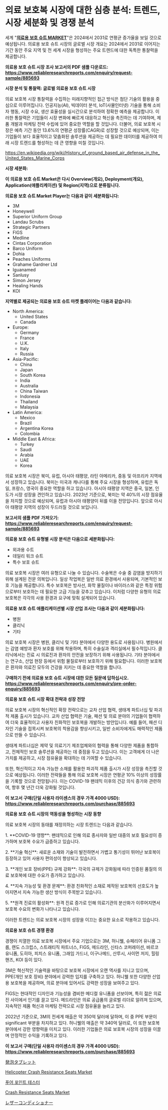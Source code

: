 <p><h1>의료 보호복 시장에 대한 심층 분석: 트렌드, 시장 세분화 및 경쟁 분석</h1></p><p>세계 "<strong><a href="https://www.reliableresearchreports.com/medical-protective-suits-r885693">의료용 보호 슈트 MARKET</a></strong>"은 2024에서 2031로 연평균 증가율을 보일 것으로 예상됩니다. 의료용 보호 슈트 시장의 글로벌 시장 개요는 2024에서 2031로 이어지는 기간 동안 주요 지역 및 전 세계 시장을 형성하는 주요 트렌드에 대한 독특한 통찰력을 제공합니다.</p>
<p><strong>의료용 보호 슈트 시장 조사 보고서의 PDF 샘플 다운로드: <a href="https://www.reliableresearchreports.com/enquiry/request-sample/885693">https://www.reliableresearchreports.com/enquiry/request-sample/885693</a></strong></p>
<p><strong>시장 분석 및 통찰력: 글로벌 의료용 보호 슈트 시장</strong></p>
<p><p>의료 보호복 시장 통찰력을 수집하는 미래지향적인 접근 방식은 첨단 기술의 활용을 중심으로 이루어집니다. 인공지능(AI), 빅데이터 분석, IoT(사물인터넷) 기술을 통해 소비자 행동, 시장 수요, 생산 효율성을 실시간으로 분석하여 정확한 예측을 제공합니다. 이러한 통찰력은 기업들이 시장 변화에 빠르게 대응하고 혁신을 촉진하는 데 기여하며, 제품 개발과 마케팅 전략 수립에 있어 중요한 역할을 할 것입니다. 더불어, 의료 보호복 시장은 예측 기간 동안 13.6%의 연평균 성장률(CAGR)로 성장할 것으로 예상되며, 이는 기업들이 보다 효율적이고 맞춤화된 솔루션을 제공하는 데 필요한 데이터를 제공하여 미래 시장 트렌드를 형성하는 데 큰 영향을 미칠 것입니다.</p></p>
<p><a href="%7CAUTHORITHY_DOMAIN_URL%7C">https://en.wikipedia.org/wiki/History_of_ground_based_air_defense_in_the_United_States_Marine_Corps</a></p>
<p><strong>시장 세분화:</strong></p>
<p><strong>이 의료용 보호 슈트 Market은 다시 Overview(개요), Deployment(개요), Application(애플리케이션) 및 Region(지역)으로 분류됩니다.</strong></p>
<p><strong>의료용 보호 슈트 Market Player는 다음과 같이 세분화됩니다:</strong></p>
<p><ul><li>3M</li><li>Honeywell</li><li>Superior Uniform Group</li><li>Landau Scrubs</li><li>Strategic Partners</li><li>FIGS</li><li>Medline</li><li>Cintas Corporation</li><li>Barco Uniform</li><li>Dohia</li><li>Peaches Uniforms</li><li>Grahame Gardner Ltd</li><li>Iguanamed</li><li>Sanlusy</li><li>Simon Jersey</li><li>Healing Hands</li><li>KOI</li></ul></p>
<p><strong>지역별로 제공되는 의료용 보호 슈트 마켓 플레이어는 다음과 같습니다:</strong></p>
<p><ul>
    <li>
        North America:
        <ul>
            <li>United States</li>
            <li>Canada</li>
        </ul>
    </li>
    <li>
        Europe:
        <ul>
            <li>Germany</li>
            <li>France</li>
            <li>U.K.</li>
            <li>Italy</li>
            <li>Russia</li>
        </ul>
    </li>
    <li>
        Asia-Pacific:
        <ul>
            <li>China</li>
            <li>Japan</li>
            <li>South Korea</li>
            <li>India</li>
            <li>Australia</li>
            <li>China Taiwan</li>
            <li>Indonesia</li>
            <li>Thailand</li>
            <li>Malaysia</li>
        </ul>
    </li>
    <li>
        Latin America:
        <ul>
            <li>Mexico</li>
            <li>Brazil</li>
            <li>Argentina Korea</li>
            <li>Colombia</li>
        </ul>
    </li>
    <li>
        Middle East & Africa:
        <ul>
            <li>Turkey</li>
            <li>Saudi</li>
            <li>Arabia</li>
            <li>UAE</li>
            <li>Korea</li>
        </ul>
    </li>
    </ul></p>
<p><p>의료 보호복 시장은 북미, 유럽, 아시아 태평양, 라틴 아메리카, 중동 및 아프리카 지역에서 성장하고 있습니다. 북미는 미국과 캐나다를 통해 주요 시장을 형성하며, 유럽은 독일, 프랑스, 영국이 중요한 역할을 하고 있습니다. 아시아 태평양 지역은 중국, 일본, 인도가 시장 성장을 견인하고 있습니다. 2023년 기준으로, 북미는 약 40%의 시장 점유율을 차지할 것으로 예상되며, 유럽과 아시아 태평양이 뒤를 이을 전망입니다. 앞으로 아시아 태평양 지역의 성장이 두드러질 것으로 보입니다.</p></p>
<p><strong>보고서의 샘플 PDF 가져오기: <a href="https://www.reliableresearchreports.com/enquiry/request-sample/885693">https://www.reliableresearchreports.com/enquiry/request-sample/885693</a></strong></p>
<p><strong>의료용 보호 슈트 유형별 시장 분석은 다음으로 세분화됩니다:</strong></p>
<p><ul><li>외과용 수트</li><li>데일리 워크 슈트</li><li>특수 보호 슈트</li></ul></p>
<p><p>의료 보호복 시장은 여러 유형으로 나눌 수 있습니다. 수술복은 수술 중 감염을 방지하기 위해 설계된 전문 의복입니다. 일상 작업복은 일반 의료 환경에서 사용되며, 기본적인 보호 기능을 제공합니다. 특수 보호복은 방사선, 화학 물질이나 바이러스와 같은 특정 위험으로부터 보호하는 데 필요한 고급 기능을 갖추고 있습니다. 이처럼 다양한 유형의 의료 보호복은 각각의 사용 환경과 요구에 맞춰 설계되어 있습니다.</p></p>
<p><strong>의료용 보호 슈트 애플리케이션별 시장 산업 조사는 다음과 같이 세분화됩니다:</strong></p>
<p><ul><li>병원</li><li>클리닉</li><li>기타</li></ul></p>
<p><p>의료 보호복 시장은 병원, 클리닉 및 기타 분야에서 다양한 용도로 사용됩니다. 병원에서는 감염 예방과 환자 보호를 위해 착용하며, 특히 수술실과 격리실에서 필수적입니다. 클리닉에서는 진료 시 의료진과 환자의 안전을 보장하기 위해 사용됩니다. 기타 분야에서는 연구소, 산업 현장 등에서 위험 물질로부터 보호하기 위해 필요합니다. 이러한 보호복은 환자와 의료진 모두의 건강을 지키는 데 중요한 역할을 합니다.</p></p>
<p><strong>구매하기 전에 의료용 보호 슈트 시장에 대한 모든 질문에 답하십시오. <a href="https://www.reliableresearchreports.com/enquiry/pre-order-enquiry/885693">https://www.reliableresearchreports.com/enquiry/pre-order-enquiry/885693</a></strong></p>
<p><strong>의료용 보호 슈트 시장 확대 전략과 성장 전망</strong></p>
<p><p>의료 보호복 시장의 혁신적인 확장 전략으로는 교차 산업 협력, 생태계 파트너십 및 파괴적 제품 출시가 있습니다. 교차 산업 협력은 기술, 패션 및 의료 분야의 기업들이 협력하여 더욱 효율적이고 사용자 친화적인 보호복을 개발하는 방안입니다. 예를 들어, 패션 디자인 기술을 접목시켜 보호복의 착용감을 향상시키고, 일반 소비자에게도 매력적인 제품으로 만들 수 있습니다.</p><p>생태계 파트너십은 제약 및 의료기기 제조업체와의 협력을 통해 다양한 제품을 통합하고, 전체적인 보호 솔루션을 제공하는 데 중점을 두고 있습니다. 이는 고객에게 더 나은 가치를 제공하고, 시장 점유율을 확대하는 데 기여할 수 있습니다.</p><p>또한, 혁신적이고 지속 가능한 소재를 활용한 파괴적 제품 출시가 시장 성장을 촉진할 것으로 예상됩니다. 이러한 전략들을 통해 의료 보호복 시장은 연평균 10% 이상의 성장률을 기록할 것으로 전망됩니다. 이는 COVID-19 팬데믹 이후의 건강 의식 증가와 관련하여, 향후 몇 년간 더욱 강화될 것입니다.</p></p>
<p><strong>이 보고서 구매(단일 사용자 라이센스의 경우 가격 4000 USD): <a href="https://www.reliableresearchreports.com/purchase/885693">https://www.reliableresearchreports.com/purchase/885693</a></strong></p>
<p><strong>의료용 보호 슈트 시장의 역동성을 형성하는 시장 동향</strong></p>
<p><p>의료 보호복 시장의 동태를 재정의하는 시장 트렌드는 다음과 같습니다.</p><p>1. **COVID-19 영향**: 팬데믹으로 인해 의료 종사자와 일반 대중의 보호 필요성이 증가하며 보호복 수요가 급증하고 있습니다.</p><p>2. **기술 혁신**: 새로운 소재와 기술이 발전하면서 가볍고 통기성이 뛰어난 보호복이 등장하고 있어 사용자 편의성이 향상되고 있습니다.</p><p>3. **개인 보호 장비(PPE) 규제 강화**: 각국의 규제가 강화됨에 따라 인증된 품질의 의료 보호복에 대한 수요가 증가하고 있습니다.</p><p>4. **지속 가능성 및 환경 문제**: 환경 친화적인 소재로 제작된 보호복의 선호도가 높아지면서 지속 가능한 생산 방식이 주목받고 있습니다.</p><p>5. **원격 진료의 활성화**: 원격 진료 증가로 인해 의료기관의 분산화가 이루어지면서 보호복 수요의 변화가 나타나고 있습니다. </p><p>이러한 트렌드는 의료 보호복 시장의 성장을 이끄는 중요한 요소로 작용하고 있습니다.</p></p>
<p><strong>의료용 보호 슈트 경쟁 환경</strong></p>
<p><p>경쟁이 치열한 의료 보호복 시장에서 주요 기업으로는 3M, 허니웰, 슈페리어 유니폼 그룹, 랜도 스크럽스, 스트래티직 파트너스, FIGS, 메드라인, 신타스 코퍼레이션, 바르코 유니폼, 도히아, 피치스 유니폼, 그래임 가드너, 이구나메드, 산루시, 사이먼 저지, 힐링 핸즈, KOI 등이 있다. </p><p>3M은 혁신적인 기술력을 바탕으로 보호복 시장에서 오랜 역사를 지니고 있으며, PPE(개인 보호 장비) 분야에서 강력한 입지를 구축하고 있다. 허니웰 또한 다양한 산업용 보호복을 제공하며, 의료 분야에 있어서도 강력한 성장을 보여주고 있다. </p><p>FIGS는 현대적인 디자인과 기능성을 겸비한 메디컬 유니폼을 선보이며, 특히 젊은 의료진 사이에서 인기를 끌고 있다. 메드라인은 의료 공급품의 글로벌 리더로 알려져 있으며, 지속적인 제품 혁신과 마케팅 전략으로 시장 점유율을 늘리고 있다. </p><p>2022년 기준으로, 3M의 전세계 매출은 약 350억 달러에 달하며, 이 중 PPE 부문이 significant 부분을 차지하고 있다. 허니웰의 매출은 약 340억 달러로, 이 또한 보호복 분야에서 강한 영향력을 미치고 있다. 이러한 기업들은 의료 보호복 시장의 성장을 이끌며 안정적인 수익을 기록하고 있다.</p></p>
<p><strong>이 보고서 구매(단일 사용자 라이센스의 경우 가격 4000 USD): <a href="https://www.reliableresearchreports.com/purchase/885693">https://www.reliableresearchreports.com/purchase/885693</a></strong></p>
<p><p><a href="https://medium.com/@novastamm2023/%E6%B3%A1%E7%AB%8B%E3%81%A4%E9%8C%A0%E5%89%A4%E5%B8%82%E5%A0%B4%E3%81%AE%E8%A6%8F%E6%A8%A1-%E6%88%90%E9%95%B7%E5%8B%95%E5%90%91-%E7%B5%B1%E8%A8%88-%E4%BA%88%E6%B8%AC-2024%E5%B9%B4-2031%E5%B9%B4-af406cdec1ec">発泡タブレット</a></p><p><a href="https://issuu.com/reportprime-2/docs/helicopter-crash-resistance-seats-m_8c55adaea46bba">Helicopter Crash Resistance Seats Market</a></p><p><a href="https://github.com/laholand/Market-Research-Report-List-6/blob/main/152847554358.md">푸어 포인트 테스터</a></p><p><a href="https://issuu.com/reportprime-2/docs/crash-resistance-seats-market-size-_9f722255fb403c">Crash Resistance Seats Market</a></p><p><a href="https://medium.com/@novastamm2023/%E3%83%AC%E3%82%B6%E3%83%BC%E3%82%B3%E3%83%B3%E3%83%87%E3%82%A3%E3%82%B7%E3%83%A7%E3%83%8A%E3%83%BC%E5%B8%82%E5%A0%B4%E3%81%AE%E8%A6%8F%E6%A8%A1%E3%81%AFcagr10-1-%E3%81%A7%E6%88%90%E9%95%B7%E3%81%97%E3%81%A6%E3%81%8A%E3%82%8A-%E3%81%93%E3%81%AE%E3%83%AC%E3%83%9D%E3%83%BC%E3%83%88%E3%81%A7%E3%81%AF%E3%82%BF%E3%82%A4%E3%83%97-%E3%82%A2%E3%83%97%E3%83%AA%E3%82%B1%E3%83%BC%E3%82%B7%E3%83%A7%E3%83%B3-%E6%88%90%E9%95%B7-2024%E5%B9%B4%E3%81%8B%E3%82%892031%E5%B9%B4%E3%81%BE%E3%81%A7%E3%81%AE%E4%BA%88%E6%B8%AC%E3%81%AB%E9%96%A2%E3%81%99%E3%82%8B%E5%88%86%E6%9E%90%E3%82%92%E3%82%AB%E3%83%90%E3%83%BC%E3%81%97%E3%81%A6%E3%81%84%E3%81%BE%E3%81%99-00ca78549b9b">レザーコンディショナー</a></p></p>